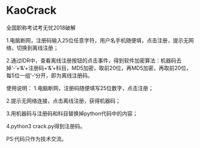# KaoCrack
全国职称考试考无忧2018破解

1.电脑断网，注册码输入25位任意字符，用户名手机随便填，点击注册，提示无网络，切换到离线注册；

2.通过IDR中，查看离线注册按钮的点击事件，得到软件加密算法：机器码去掉‘-’+‘&’+注册码+‘&’+科目，MD5加密，取前20位，再MD5加密，再取前20位，每5位一组‘-’分开，即为离线注册码。

使用说明：
1.电脑断网，注册码随便填写25位数字，点击注册；

2.提示无网络连接，点击离线注册，获得机器码；

3.用机器码与注册码和科目替换掉python代码中的内容；

4.python3 crack.py得到注册码。

PS:代码只作为技术交流。
